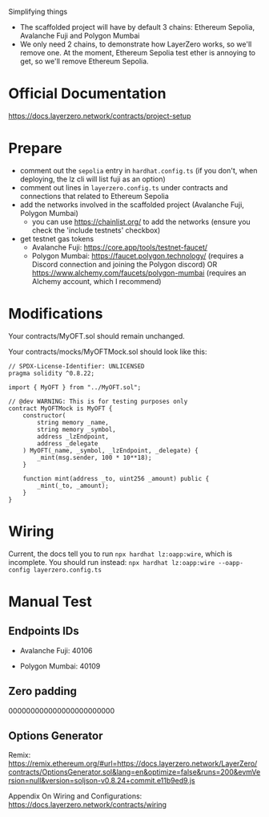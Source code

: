 Simplifying things
- The scaffolded project will have by default 3 chains: Ethereum Sepolia, Avalanche Fuji and Polygon Mumbai
- We only need 2 chains, to demonstrate how LayerZero works, so we'll remove one. At the moment, Ethereum Sepolia test ether is annoying to get, so we'll remove Ethereum Sepolia.

# Official Documentation
https://docs.layerzero.network/contracts/project-setup

# Prepare
- comment out the `sepolia` entry in `hardhat.config.ts` (if you don't, when deploying, the lz cli will list fuji as an option)
- comment out lines in `layerzero.config.ts` under contracts and connections that related to Ethereum Sepolia
- add the networks involved in the scaffolded project (Avalanche Fuji, Polygon Mumbai)
  - you can use https://chainlist.org/ to add the networks (ensure you check the 'include testnets' checkbox) 
- get testnet gas tokens
  - Avalanche Fuji: https://core.app/tools/testnet-faucet/
  - Polygon Mumbai: https://faucet.polygon.technology/ (requires a Discord connection and joining the Polygon discord) OR https://www.alchemy.com/faucets/polygon-mumbai (requires an Alchemy account, which I recommend)
 
# Modifications

Your contracts/MyOFT.sol should remain unchanged.

Your contracts/mocks/MyOFTMock.sol should look like this:

```
// SPDX-License-Identifier: UNLICENSED
pragma solidity ^0.8.22;

import { MyOFT } from "../MyOFT.sol";

// @dev WARNING: This is for testing purposes only
contract MyOFTMock is MyOFT {
    constructor(
        string memory _name,
        string memory _symbol,
        address _lzEndpoint,
        address _delegate
    ) MyOFT(_name, _symbol, _lzEndpoint, _delegate) {
        _mint(msg.sender, 100 * 10**18);
    }

    function mint(address _to, uint256 _amount) public {
        _mint(_to, _amount);
    }
}
```

# Wiring
Current, the docs tell you to run `npx hardhat lz:oapp:wire`, which is incomplete. You should run instead: `npx hardhat lz:oapp:wire --oapp-config layerzero.config.ts`

# Manual Test

## Endpoints IDs

- Avalanche Fuji: 40106

- Polygon Mumbai: 40109

## Zero padding

000000000000000000000000

## Options Generator
Remix: https://remix.ethereum.org/#url=https://docs.layerzero.network/LayerZero/contracts/OptionsGenerator.sol&lang=en&optimize=false&runs=200&evmVersion=null&version=soljson-v0.8.24+commit.e11b9ed9.js


Appendix
On Wiring and Configurations: https://docs.layerzero.network/contracts/wiring
